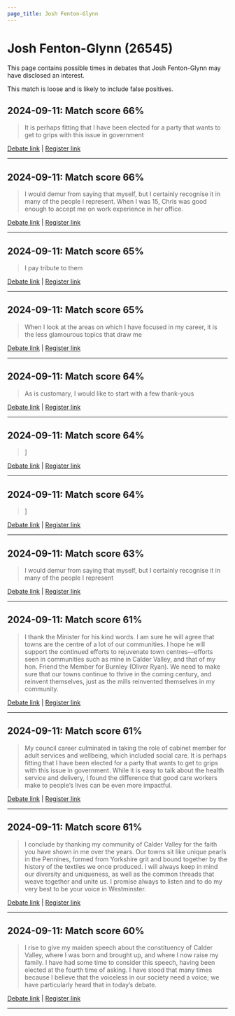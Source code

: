```yaml
---
page_title: Josh Fenton-Glynn
---
```


# Josh Fenton-Glynn  (26545)

This page contains possible times in debates that Josh Fenton-Glynn may have disclosed an interest.

This match is loose and is likely to include false positives. 



## 2024-09-11: Match score 66%

>It is perhaps fitting that I have been elected for a party that wants to get to grips with this issue in government

[Debate link](https://www.theyworkforyou.com/debates/?id=2024-09-11b.875.1) | [Register link](https://www.theyworkforyou.com/mp/26545/register)


---



## 2024-09-11: Match score 66%

>I would demur from saying that myself, but I certainly recognise it in many of the people I represent. When I was 15, Chris was good enough to accept me on work experience in her office.

[Debate link](https://www.theyworkforyou.com/debates/?id=2024-09-11b.872.1) | [Register link](https://www.theyworkforyou.com/mp/26545/register)


---



## 2024-09-11: Match score 65%

>I pay tribute to them

[Debate link](https://www.theyworkforyou.com/debates/?id=2024-09-11b.872.1) | [Register link](https://www.theyworkforyou.com/mp/26545/register)


---



## 2024-09-11: Match score 65%

>When I look at the areas on which I have focused in my career, it is the less glamourous topics that draw me

[Debate link](https://www.theyworkforyou.com/debates/?id=2024-09-11b.875.1) | [Register link](https://www.theyworkforyou.com/mp/26545/register)


---



## 2024-09-11: Match score 64%

>As is customary, I would like to start with a few thank-yous

[Debate link](https://www.theyworkforyou.com/debates/?id=2024-09-11b.872.1) | [Register link](https://www.theyworkforyou.com/mp/26545/register)


---



## 2024-09-11: Match score 64%

>]

[Debate link](https://www.theyworkforyou.com/debates/?id=2024-09-11b.872.1) | [Register link](https://www.theyworkforyou.com/mp/26545/register)


---



## 2024-09-11: Match score 64%

>]

[Debate link](https://www.theyworkforyou.com/debates/?id=2024-09-11b.872.1) | [Register link](https://www.theyworkforyou.com/mp/26545/register)


---



## 2024-09-11: Match score 63%

>I would demur from saying that myself, but I certainly recognise it in many of the people I represent

[Debate link](https://www.theyworkforyou.com/debates/?id=2024-09-11b.872.1) | [Register link](https://www.theyworkforyou.com/mp/26545/register)


---



## 2024-09-11: Match score 61%

>I thank the Minister for his kind words. I am sure he will agree that towns are the centre of a lot of our communities. I hope he will support the continued efforts to rejuvenate town centres—efforts seen in communities such as mine in Calder Valley, and that of my hon. Friend the Member for Burnley (Oliver Ryan). We need to make sure that our towns continue to thrive in the coming century, and reinvent themselves, just as the mills reinvented themselves in my community.

[Debate link](https://www.theyworkforyou.com/debates/?id=2024-09-11b.918.0) | [Register link](https://www.theyworkforyou.com/mp/26545/register)


---



## 2024-09-11: Match score 61%

>My council career culminated in taking the role of cabinet member for adult services and wellbeing, which included social care. It is perhaps fitting that I have been elected for a party that wants to get to grips with this issue in government. While it is easy to talk about the health service and delivery, I found the difference that good care workers make to people’s lives can be even more impactful.

[Debate link](https://www.theyworkforyou.com/debates/?id=2024-09-11b.875.1) | [Register link](https://www.theyworkforyou.com/mp/26545/register)


---



## 2024-09-11: Match score 61%

>I conclude by thanking my community of Calder Valley for the faith you have shown in me over the years. Our towns sit like unique pearls in the Pennines, formed from Yorkshire grit and bound together by the history of the textiles we once produced. I will always keep in mind our diversity and uniqueness, as well as the common threads that weave together and unite us. I promise always to listen and to do my very best to be your voice in Westminster.

[Debate link](https://www.theyworkforyou.com/debates/?id=2024-09-11b.875.1) | [Register link](https://www.theyworkforyou.com/mp/26545/register)


---



## 2024-09-11: Match score 60%

>I rise to give my maiden speech about the constituency of Calder Valley, where I was born and brought up, and where I now raise my family. I have had some time to consider this speech, having been elected at the fourth   time of asking. I have stood that many times because I believe that the voiceless in our society need a voice; we have particularly heard that in today’s debate.

[Debate link](https://www.theyworkforyou.com/debates/?id=2024-09-11b.872.1) | [Register link](https://www.theyworkforyou.com/mp/26545/register)


---

